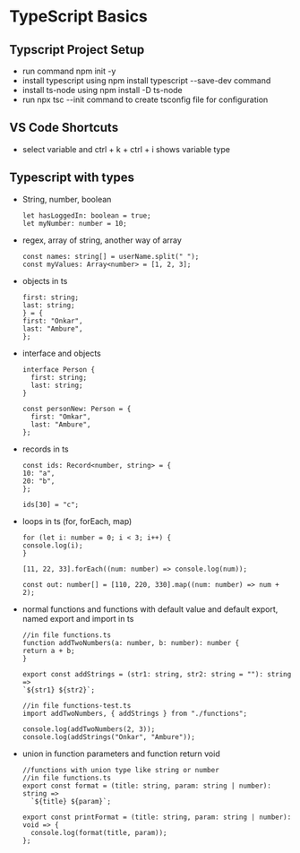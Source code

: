 # TypeScript Basics

## Typscript Project Setup

- run command npm init -y
- install typescript using npm install typescript --save-dev command
- install ts-node using npm install -D ts-node
- run npx tsc --init command to create tsconfig file for configuration

## VS Code Shortcuts

- select variable and ctrl + k + ctrl + i shows variable type

## Typescript with types

- String, number, boolean

  ```let userName: string = "Onkar";
  let hasLoggedIn: boolean = true;
  let myNumber: number = 10;
  ```

- regex, array of string, another way of array

  ```let myRegex: RegExp = /foo/;
  const names: string[] = userName.split(" ");
  const myValues: Array<number> = [1, 2, 3];
  ```

- objects in ts

  ```const myPerson: {
  first: string;
  last: string;
  } = {
  first: "Onkar",
  last: "Ambure",
  };
  ```

- interface and objects

  ```
  interface Person {
    first: string;
    last: string;
  }

  const personNew: Person = {
    first: "Omkar",
    last: "Ambure",
  };
  ```

- records in ts

  ```
  const ids: Record<number, string> = {
  10: "a",
  20: "b",
  };

  ids[30] = "c";
  ```

- loops in ts (for, forEach, map)

  ```
  for (let i: number = 0; i < 3; i++) {
  console.log(i);
  }

  [11, 22, 33].forEach((num: number) => console.log(num));

  const out: number[] = [110, 220, 330].map((num: number) => num + 2);
  ```

- normal functions and functions with default value and default export, named export and import in ts

  ```
  //in file functions.ts
  function addTwoNumbers(a: number, b: number): number {
  return a + b;
  }

  export const addStrings = (str1: string, str2: string = ""): string =>
  `${str1} ${str2}`;

  //in file functions-test.ts
  import addTwoNumbers, { addStrings } from "./functions";

  console.log(addTwoNumbers(2, 3));
  console.log(addStrings("Onkar", "Ambure"));
  ```

- union in function parameters and function return void

  ```
  //functions with union type like string or number
  //in file functions.ts
  export const format = (title: string, param: string | number): string =>
    `${title} ${param}`;

  export const printFormat = (title: string, param: string | number): void => {
    console.log(format(title, param));
  };
  ```
